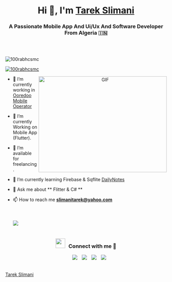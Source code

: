 <h1 align="center">Hi 👋, I'm <a href="https://100rabhcsmc.github.io/Me.io/" target="blank">
Tarek Slimani</a></h1>
<h3 align="center">A Passionate Mobile App And Ui/Ux And Software Developer From Algeria &#127470;&#127475</h3>
<br></br>
<p align="left"> <img src="https://komarev.com/ghpvc/?username=100rabhcsmc&label=Profile%20views&color=0e75b6&style=flat" alt="100rabhcsmc" /> </p>

<p align="left"> <a href="https://twitter.com/MyBooks213" target="blank"><img src="https://img.shields.io/twitter/follow/MyBooks213?logo=twitter&style=for-the-badge" alt="100rabhcsmc" /></a> </p>

<a target="_blank" align="center">
  <img align="right" top="500" height="300" width="400" alt="GIF" src="https://media.giphy.com/media/SWoSkN6DxTszqIKEqv/giphy.gif">
</a>

- 🔭 I’m currently working in <a href="http://www.ooredoo.dz/Ooredoo/Algerie/particuliers?gclid=Cj0KCQjwzdOlBhCNARIsAPMwjbzDcwWs-rBQ27_Wyw6CjTEDxWEAq6nGyPmXoRNoXO5QeKQI7BQkeYkaArSgEALw_wcB" target="blank">Ooredoo Mobile Operator</a>

- 🌱 I’m currently Working on Mobile App (Flutter).

- 🤝 I’m available for freelancing.

- 🌱 I’m currently learning Firebase & Sqflite <a href="https://github.com/ChiccOussama?tab=repositories" target="blank">DailyNotes</a>

- 💬 Ask me about ** Flitter & C# **

- 📫 How to reach me **slimanitarek@yahoo.com**
<br></br>
<br></br>
<img src="https://user-images.githubusercontent.com/73097560/115834477-dbab4500-a447-11eb-908a-139a6edaec5c.gif"><br><br>

<h3 align="center" > <img src="https://media.giphy.com/media/iY8CRBdQXODJSCERIr/giphy.gif" width="30" height="30" style="margin-right: 10px;">Connect with me 🤝 </h3>

<p align="center">

 <div align="center"  class="icons-social" style="margin-left: 10px;">
        <a style="margin-left: 10px;"  target="_blank" href="https://www.linkedin.com/in/tarek-slimani-23876410b/">
			<img src="https://img.icons8.com/doodle/40/000000/linkedin--v2.png"></a>
        <a style="margin-left: 10px;" target="_blank" href="https://github.com/ChiccOussama">
		<img src="https://img.icons8.com/doodle/40/000000/github--v1.png"></a>
        <a style="margin-left: 10px;" target="_blank" href="https://www.instagram.com/tchiccovia/?fbclid=IwAR3OzuEKCIR3PF6oL485PYly7XvyY-Q3YNcSspZ9AEuKCOGj1vTFyU1akt8">
			<img src="https://img.icons8.com/doodle/40/000000/instagram-new--v2.png"></a>
		<a style="margin-left: 10px;" target="_blank" href="https://www.youtube.com/channel/UCzpa0T3t6edSzdyHV5b7g7g">
				<img src="https://img.icons8.com/doodle/1x/youtube--v2.png" ></a>
      </div>
      <br></br>
      <div class="badge-base LI-profile-badge" data-locale="fr_FR" data-size="medium" data-theme="dark" data-type="VERTICAL" data-vanity="slimanitarek" data-version="v1"><a class="badge-base__link LI-simple-link" href="https://dz.linkedin.com/in/slimanitarek?trk=profile-badge">Tarek Slimani</a></div>
              

</p>

